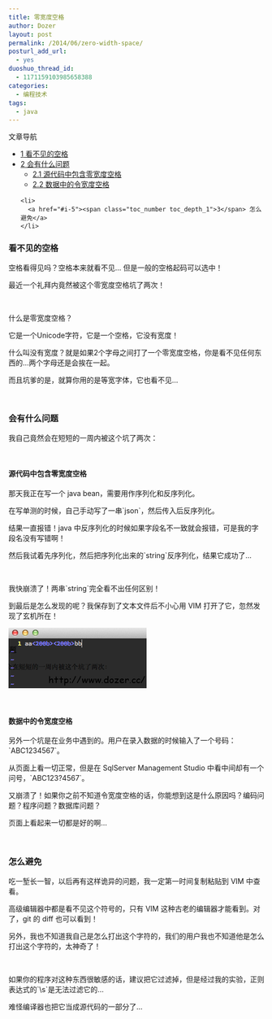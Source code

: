 ```yaml
---
title: 零宽度空格
author: Dozer
layout: post
permalink: /2014/06/zero-width-space/
posturl_add_url:
  - yes
duoshuo_thread_id:
  - 1171159103985658388
categories:
  - 编程技术
tags:
  - java
---
```

<div id="toc_container" class="no_bullets">
  <p class="toc_title">
    文章导航
  </p>
  
  <ul class="toc_list">
    <li>
      <a href="#i"><span class="toc_number toc_depth_1">1</span> 看不见的空格</a>
    </li>
    <li>
      <a href="#i-2"><span class="toc_number toc_depth_1">2</span> 会有什么问题</a><ul>
        <li>
          <a href="#i-3"><span class="toc_number toc_depth_2">2.1</span> 源代码中包含零宽度空格</a>
        </li>
        <li>
          <a href="#i-4"><span class="toc_number toc_depth_2">2.2</span> 数据中的令宽度空格</a>
        </li>
      </ul>
    </li>
    
    <li>
      <a href="#i-5"><span class="toc_number toc_depth_1">3</span> 怎么避免</a>
    </li>
  </ul>
</div>

### <span id="i">看不见的空格</span>

空格看得见吗？空格本来就看不见… 但是一般的空格起码可以选中！

最近一个礼拜内竟然被这个零宽度空格坑了两次！

&nbsp;

什么是零宽度空格？

它是一个Unicode字符，它是一个空格，它没有宽度！

什么叫没有宽度？就是如果2个字母之间打了一个零宽度空格，你是看不见任何东西的…两个字母还是会挨在一起。

而且坑爹的是，就算你用的是等宽字体，它也看不见…

<!--more-->

&nbsp;

### <span id="i-2">会有什么问题</span>

我自己竟然会在短短的一周内被这个坑了两次：

&nbsp;

#### <span id="i-3">源代码中包含零宽度空格</span>

那天我正在写一个 java bean，需要用作序列化和反序列化。

在写单测的时候，自己手动写了一串\`json\`，然后传入后反序列化。

结果一直报错！java 中反序列化的时候如果字段名不一致就会报错，可是我的字段名没有写错啊！

然后我试着先序列化，然后把序列化出来的\`string\`反序列化，结果它成功了…

&nbsp;

我快崩溃了！两串\`string\`完全看不出任何区别！

到最后是怎么发现的呢？我保存到了文本文件后不小心用 VIM 打开了它，忽然发现了玄机所在！

[<img class="alignnone size-full wp-image-1509" src="/uploads/2014/06/vim.png" alt="vim" width="272" height="119" />][1]

&nbsp;

#### <span id="i-4">数据中的令宽度空格</span>

另外一个坑是在业务中遇到的。用户在录入数据的时候输入了一个号码：\`ABC1234567\`。

从页面上看一切正常，但是在 SqlServer Management Studio 中看中间却有一个问号，\`ABC123?4567\`。

又崩溃了！如果你之前不知道令宽度空格的话，你能想到这是什么原因吗？编码问题？程序问题？数据库问题？

页面上看起来一切都是好的啊…

&nbsp;

### <span id="i-5">怎么避免</span>

吃一堑长一智，以后再有这样诡异的问题，我一定第一时间复制粘贴到 VIM 中查看。

高级编辑器中都是看不见这个符号的，只有 VIM 这种古老的编辑器才能看到。对了，git 的 diff 也可以看到！

另外，我也不知道我自己是怎么打出这个字符的，我们的用户我也不知道他是怎么打出这个字符的，太神奇了！

&nbsp;

如果你的程序对这种东西很敏感的话，建议把它过滤掉，但是经过我的实验，正则表达式的\`\s\`是无法过滤它的…

难怪编译器也把它当成源代码的一部分了…

 [1]: http://www.dozer.cc/wp-content/uploads/2014/06/vim.png